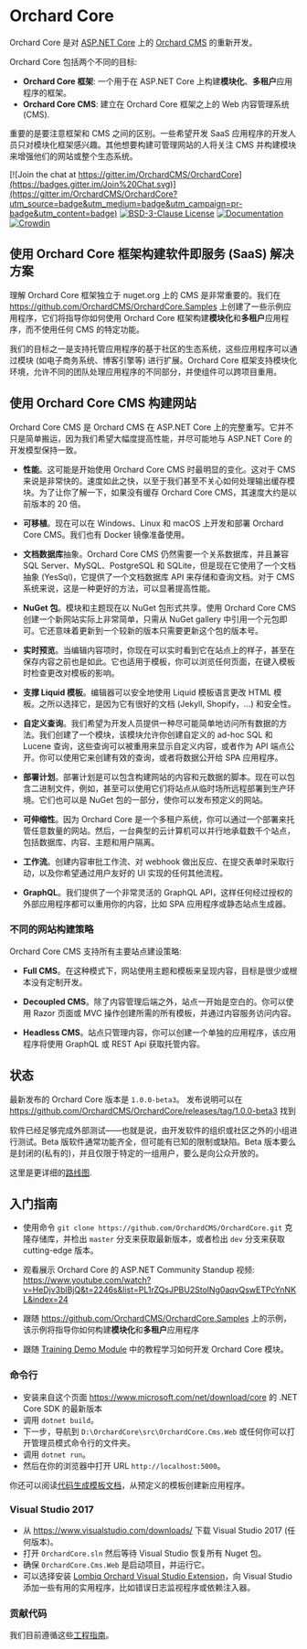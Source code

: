 # Orchard Core

Orchard Core 是对 [ASP.NET Core](https://docs.microsoft.com/aspnet/core/) 上的 [Orchard CMS](https://github.com/OrchardCMS/Orchard) 的重新开发。 

Orchard Core 包括两个不同的目标:

- **Orchard Core 框架**: 一个用于在 ASP.NET Core 上构建**模块化**、**多租户**应用程序的框架。
- **Orchard Core CMS**: 建立在 Orchard Core 框架之上的 Web 内容管理系统 (CMS).

重要的是要注意框架和 CMS 之间的区别。一些希望开发 SaaS 应用程序的开发人员只对模块化框架感兴趣。其他想要构建可管理网站的人将关注 CMS 并构建模块来增强他们的网站或整个生态系统。

[![Join the chat at https://gitter.im/OrchardCMS/OrchardCore](https://badges.gitter.im/Join%20Chat.svg)](https://gitter.im/OrchardCMS/OrchardCore?utm_source=badge&utm_medium=badge&utm_campaign=pr-badge&utm_content=badge)
[![BSD-3-Clause License](https://img.shields.io/badge/license-BSD--3--Clause-blue.svg)](https://github.com/OrchardCMS/OrchardCore/blob/master/LICENSE)
[![Documentation](https://readthedocs.org/projects/orchardcore/badge/)](https://orchardcore.readthedocs.io/en/latest/)
[![Crowdin](https://d322cqt584bo4o.cloudfront.net/orchard-core/localized.svg)](https://crowdin.com/project/orchard-core)

## 使用 Orchard Core 框架构建软件即服务 (SaaS) 解决方案

理解 Orchard Core 框架独立于 nuget.org 上的 CMS 是非常重要的。我们在 <https://github.com/OrchardCMS/OrchardCore.Samples> 上创建了一些示例应用程序，它们将指导你如何使用 Orchard Core 框架构建**模块化**和**多租户**应用程序，而不使用任何 CMS 的特定功能。

我们的目标之一是支持托管应用程序的基于社区的生态系统，这些应用程序可以通过模块 (如电子商务系统、博客引擎等) 进行扩展。Orchard Core 框架支持模块化环境，允许不同的团队处理应用程序的不同部分，并使组件可以跨项目重用。

## 使用 Orchard Core CMS 构建网站

Orchard Core CMS 是 Orchard CMS 在 ASP.NET Core 上的完整重写。它并不只是简单搬运，因为我们希望大幅度提高性能，并尽可能地与 ASP.NET Core 的开发模型保持一致。

- **性能**。这可能是开始使用 Orchard Core CMS 时最明显的变化。这对于 CMS 来说是非常快的。速度如此之快，以至于我们甚至不关心如何处理输出缓存模块。为了让你了解一下，如果没有缓存 Orchard Core CMS，其速度大约是以前版本的 20 倍。

- **可移植**。现在可以在 Windows、Linux 和 macOS 上开发和部署 Orchard Core CMS。我们也有 Docker 镜像准备使用。

- **文档数据库**抽象。Orchard Core CMS 仍然需要一个关系数据库，并且兼容 SQL Server、MySQL、PostgreSQL 和 SQLite，但是现在它使用了一个文档抽象 (YesSql)，它提供了一个文档数据库 API 来存储和查询文档。对于 CMS 系统来说，这是一种更好的方法，可以显著提高性能。

- **NuGet 包**。模块和主题现在以 NuGet 包形式共享。使用 Orchard Core CMS 创建一个新网站实际上非常简单，只需从 NuGet gallery 中引用一个元包即可。它还意味着更新到一个较新的版本只需要更新这个包的版本号。

- **实时预览**。当编辑内容项时，你现在可以实时看到它在站点上的样子，甚至在保存内容之前也是如此。它也适用于模板，你可以浏览任何页面，在键入模板时检查更改对模板的影响。

- **支撑 Liquid 模板**。编辑器可以安全地使用 Liquid 模板语言更改 HTML 模板。之所以选择它，是因为它有很好的文档 (Jekyll, Shopify，…) 和安全性。

- **自定义查询**。我们希望为开发人员提供一种尽可能简单地访问所有数据的方法。我们创建了一个模块，该模块允许你创建自定义的 ad-hoc SQL 和 Lucene 查询，这些查询可以被重用来显示自定义内容，或者作为 API 端点公开。你可以使用它来创建有效的查询，或者将数据公开给 SPA 应用程序。

- **部署计划**。部署计划是可以包含构建网站的内容和元数据的脚本。现在可以包含二进制文件，例如，甚至可以使用它们将站点从临时场所远程部署到生产环境。它们也可以是 NuGet 包的一部分，使你可以发布预定义的网站。

- **可伸缩性**。因为 Orchard Core 是一个多租户系统，你可以通过一个部署来托管任意数量的网站。然后，一台典型的云计算机可以并行地承载数千个站点，包括数据库、内容、主题和用户隔离。

- **工作流**。创建内容审批工作流、对 webhook 做出反应、在提交表单时采取行动，以及你希望通过用户友好的 UI 实现的任何其他流程。

- **GraphQL**。我们提供了一个非常灵活的 GraphQL API，这样任何经过授权的外部应用程序都可以重用你的内容，比如 SPA 应用程序或静态站点生成器。

### 不同的网站构建策略

Orchard Core CMS 支持所有主要站点建设策略:

- **Full CMS**。在这种模式下，网站使用主题和模板来呈现内容，目标是很少或根本没有定制开发。

- **Decoupled CMS**。除了内容管理后端之外，站点一开始是空白的。你可以使用 Razor 页面或 MVC 操作创建所需的所有模板，并通过内容服务访问内容。

- **Headless CMS**。站点只管理内容，你可以创建一个单独的应用程序，该应用程序将使用 GraphQL 或 REST Api 获取托管内容。

## 状态

最新发布的 Orchard Core 版本是 `1.0.0-beta3`。
发布说明可以在 <https://github.com/OrchardCMS/OrchardCore/releases/tag/1.0.0-beta3> 找到

软件已经足够完成外部测试——也就是说，由开发软件的组织或社区之外的小组进行测试。Beta 版软件通常功能齐全，但可能有已知的限制或缺陷。Beta 版本要么是封闭的(私有的)，并且仅限于特定的一组用户，要么是向公众开放的。

这里是更详细的[路线图](https://github.com/OrchardCMS/OrchardCore/wiki/Roadmap).

## 入门指南

- 使用命令 `git clone https://github.com/OrchardCMS/OrchardCore.git` 克隆存储库，并检出 `master` 分支来获取最新版本，或者检出 `dev` 分支来获取 cutting-edge 版本。

- 观看展示 Orchard Core 的 ASP.NET Community Standup 视频: <https://www.youtube.com/watch?v=HeDjv3blBjQ&t=2246s&list=PL1rZQsJPBU2StolNg0aqvQswETPcYnNKL&index=24> 

- 跟随 <https://github.com/OrchardCMS/OrchardCore.Samples> 上的示例，该示例将指导你如何构建**模块化**和**多租户**应用程序

- 跟随 [Training Demo Module](https://github.com/Lombiq/Orchard-Training-Demo-Module) 中的教程学习如何开发 Orchard Core 模块。

### 命令行

- 安装来自这个页面 <https://www.microsoft.com/net/download/core> 的 .NET Core SDK 的最新版本 
- 调用 `dotnet build`。
- 下一步，导航到 `D:\OrchardCore\src\OrchardCore.Cms.Web` 或任何你可以打开管理员模式命令行的文件夹。
- 调用 `dotnet run`。
- 然后在你的浏览器中打开 URL `http://localhost:5000`。

你还可以阅读[代码生成模板文档](Templates/README)，从预定义的模板创建新应用程序。

### Visual Studio 2017

- 从 <https://www.visualstudio.com/downloads/> 下载 Visual Studio 2017 (任何版本)。
- 打开 `OrchardCore.sln` 然后等待 Visual Studio 恢复所有 Nuget 包。
- 确保 `OrchardCore.Cms.Web` 是启动项目，并运行它。
- 可以选择安装 [Lombiq Orchard Visual Studio Extension](https://marketplace.visualstudio.com/items?itemName=LombiqVisualStudioExtension.LombiqOrchardVisualStudioExtension)，向 Visual Studio 添加一些有用的实用程序，比如错误日志监视程序或依赖注入器。

### 贡献代码

我们目前遵循这些[工程指南](https://github.com/OrchardCMS/OrchardCore/wiki/Engineering-Guidelines)。
